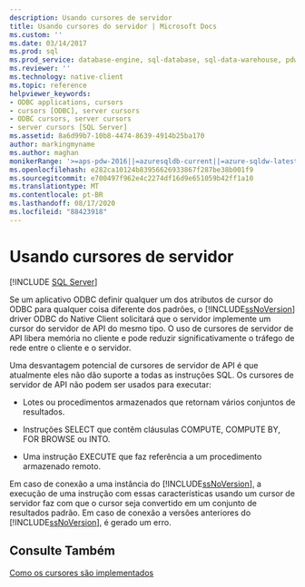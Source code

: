 ```yaml
---
description: Usando cursores de servidor
title: Usando cursores do servidor | Microsoft Docs
ms.custom: ''
ms.date: 03/14/2017
ms.prod: sql
ms.prod_service: database-engine, sql-database, sql-data-warehouse, pdw
ms.reviewer: ''
ms.technology: native-client
ms.topic: reference
helpviewer_keywords:
- ODBC applications, cursors
- cursors [ODBC], server cursors
- ODBC cursors, server cursors
- server cursors [SQL Server]
ms.assetid: 8a6d99b7-10b8-4474-8639-4914b25ba170
author: markingmyname
ms.author: maghan
monikerRange: '>=aps-pdw-2016||=azuresqldb-current||=azure-sqldw-latest||>=sql-server-2016||=sqlallproducts-allversions||>=sql-server-linux-2017||=azuresqldb-mi-current'
ms.openlocfilehash: e282ca10124b83956626933867f287be38b001f9
ms.sourcegitcommit: e700497f962e4c2274df16d9e651059b42ff1a10
ms.translationtype: MT
ms.contentlocale: pt-BR
ms.lasthandoff: 08/17/2020
ms.locfileid: "88423918"
---
```

# <a name="using-server-cursors"></a>Usando cursores de servidor
[!INCLUDE [SQL Server](../../../includes/applies-to-version/sql-asdb-asdbmi-asa-pdw.md)]

  Se um aplicativo ODBC definir qualquer um dos atributos de cursor do ODBC para qualquer coisa diferente dos padrões, o [!INCLUDE[ssNoVersion](../../../includes/ssnoversion-md.md)] driver ODBC do Native Client solicitará que o servidor implemente um cursor do servidor de API do mesmo tipo. O uso de cursores de servidor de API libera memória no cliente e pode reduzir significativamente o tráfego de rede entre o cliente e o servidor.  
  
 Uma desvantagem potencial de cursores de servidor de API é que atualmente eles não dão suporte a todas as instruções SQL. Os cursores de servidor de API não podem ser usados para executar:  
  
-   Lotes ou procedimentos armazenados que retornam vários conjuntos de resultados.  
  
-   Instruções SELECT que contêm cláusulas COMPUTE, COMPUTE BY, FOR BROWSE ou INTO.  
  
-   Uma instrução EXECUTE que faz referência a um procedimento armazenado remoto.  
  
 Em caso de conexão a uma instância do [!INCLUDE[ssNoVersion](../../../includes/ssnoversion-md.md)], a execução de uma instrução com essas características usando um cursor de servidor faz com que o cursor seja convertido em um conjunto de resultados padrão. Em caso de conexão a versões anteriores do [!INCLUDE[ssNoVersion](../../../includes/ssnoversion-md.md)], é gerado um erro.  
  
## <a name="see-also"></a>Consulte Também  
 [Como os cursores são implementados](../../../relational-databases/native-client-odbc-cursors/implementation/how-cursors-are-implemented.md)  
  
  
